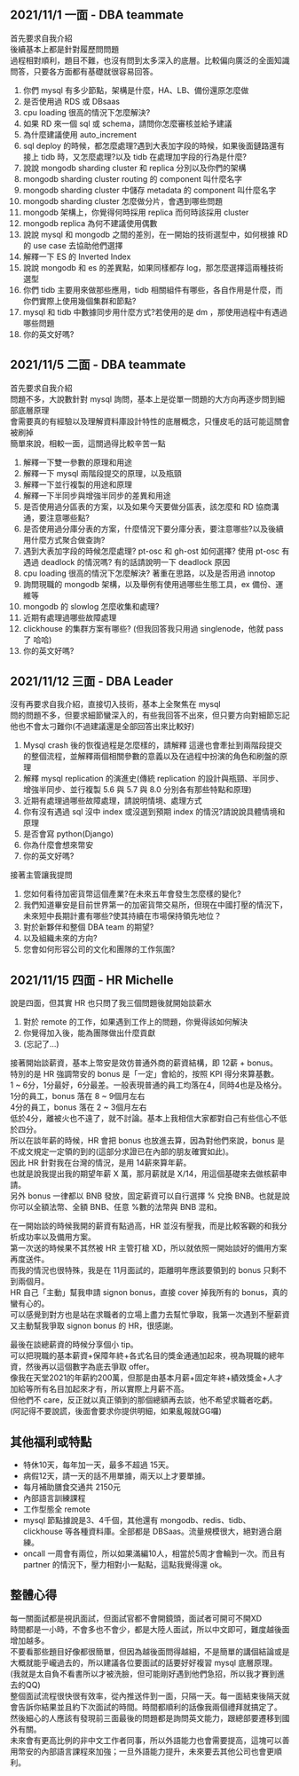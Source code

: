 ## 2021/11/1 一面 - DBA teammate

首先要求自我介紹<br>
後續基本上都是針對履歷問問題<br>
過程相對順利，題目不難，也沒有問到太多深入的底層。比較偏向廣泛的全面知識問答，只要各方面都有基礎就很容易回答。

1. 你們 mysql 有多少節點，架構是什麼，HA、LB、備份還原怎麼做
2. 是否使用過 RDS 或 DBsaas
3. cpu loading 很高的情況下怎麼解決?
4. 如果 RD 來一個 sql 或 schema，請問你怎麼審核並給予建議
5. 為什麼建議使用 auto_increment
6. sql deploy 的時候，都怎麼處理?遇到大表加字段的時候，如果後面鏈路還有接上 tidb 時，又怎麼處理?以及 tidb 在處理加字段的行為是什麼?
7. 說說 mongodb sharding cluster 和 replica 分別以及你們的架構
8. mongodb sharding cluster routing 的 component 叫什麼名字
9. mongodb sharding cluster 中儲存 metadata 的 component 叫什麼名字
10. mongodb sharding cluster 怎麼做分片，會遇到哪些問題
11. mongodb 架構上，你覺得何時採用 replica 而何時該採用 cluster
12. mongodb replica 為何不建議使用偶數
13. 說說 mysql 和 mongodb 之間的差別，在一開始的技術選型中，如何根據 RD 的 use case 去協助他們選擇
14. 解釋一下 ES 的 Inverted Index
15. 說說 mongodb 和 es 的差異點，如果同樣都存 log，那怎麼選擇這兩種技術選型
16. 你們 tidb 主要用來做那些應用，tidb 相關組件有哪些，各自作用是什麼，而你們實際上使用幾個集群和節點?
17. mysql 和 tidb 中數據同步用什麼方式?若使用的是 dm ，那使用過程中有遇過哪些問題
18. 你的英文好嗎?


## 2021/11/5 二面 - DBA teammate
首先要求自我介紹<br>
問題不多，大說數針對 mysql 詢問，基本上是從單一問題的大方向再逐步問到細部底層原理<br>
會需要真的有經驗以及理解資料庫設計特性的底層概念，只懂皮毛的話可能這關會被刷掉<br>
簡單來說，相較一面，這關過得比較辛苦一點

1. 解釋一下雙一參數的原理和用途
2. 解釋一下 mysql 兩階段提交的原理，以及瓶頸
3. 解釋一下並行複製的用途和原理
4. 解釋一下半同步與增強半同步的差異和用途
5. 是否使用過分區表的方案，以及如果今天要做分區表，該怎麼和 RD 協商溝通，要注意哪些點?
6. 是否使用過分庫分表的方案，什麼情況下要分庫分表，要注意哪些?以及後續用什麼方式聚合做查詢?
6. 遇到大表加字段的時候怎麼處理? pt-osc 和 gh-ost 如何選擇? 使用 pt-osc 有遇過 deadlock 的情況嗎? 有的話請說明一下 deadlock 原因
7. cpu loading 很高的情況下怎麼解決? 著重在思路，以及是否用過 innotop
8. 詢問現職的 mongodb 架構，以及舉例有使用過哪些生態工具，ex 備份、運維等
9. mongodb 的 slowlog 怎麼收集和處理?
10. 近期有處理過哪些故障處理
11. clickhouse 的集群方案有哪些? (但我回答我只用過 singlenode，他就 pass 了 哈哈)
12. 你的英文好嗎?

## 2021/11/12 三面 - DBA Leader
沒有再要求自我介紹，直接切入技術，基本上全聚焦在 mysql<br>
問的問題不多，但要求細節蠻深入的，有些我回答不出來，但只要方向對細節忘記他也不會太刁難你(不過建議還是全部回答出來比較好)

1. Mysql crash 後的恢復過程是怎麼樣的，請解釋
   這邊也會牽扯到兩階段提交的整個流程，並解釋兩個相關參數的意義以及在過程中扮演的角色和刷盤的原理
2. 解釋 mysql replication 的演進史(傳統 replication 的設計與瓶頸、半同步、增強半同步、並行複製 5.6 與 5.7 與 8.0 分別各有那些特點和原理)
3. 近期有處理過哪些故障處理，請說明情境、處理方式
4. 你有沒有遇過 sql 沒中 index 或沒選到預期 index 的情況?請說說具體情境和原理
5. 是否會寫 python(Django)
6. 你為什麼會想來幣安
7. 你的英文好嗎?

接著主管讓我提問
1. 您如何看待加密貨幣這個產業?在未來五年會發生怎麼樣的變化?
2. 我們知道畢安是目前世界第一的加密貨幣交易所，但現在中國打壓的情況下，未來短中長期計畫有哪些?使其持續在市場保持領先地位？
3. 對於新夥伴和整個 DBA team 的期望?   
4. 以及組織未來的方向?
5. 您會如何形容公司的文化和團隊的工作氛圍?

## 2021/11/15 四面 - HR Michelle
說是四面，但其實 HR 也只問了我三個問題後就開始談薪水
1. 對於 remote 的工作，如果遇到工作上的問題，你覺得該如何解決
2. 你覺得加入後，能為團隊做出什麼貢獻
3. (忘記了...)

接著開始談薪資，基本上幣安是效仿普通外商的薪資結構，即 12薪 + bonus。<br>
特別的是 HR 強調幣安的 bonus 是「一定」會給的，按照 KPI 得分來算基數。<br>
1 ~ 6分，1分最好，6分最差。一般表現普通的員工均落在4，同時4也是及格分。<br>
1分的員工，bonus 落在 8 ~ 9個月左右<br>
4分的員工，bonus 落在 2 ~ 3個月左右<br>
低於4分，離被火也不遠了，就不討論。基本上我相信大家都對自己有些信心不低於四分。<br>
所以在談年薪的時候，HR 會把 bonus 也放進去算，因為對他們來說，bonus 是不成文規定一定領的到的(這部分求證已在內部的朋友確實如此)。<br>
因此 HR 針對我在台灣的情況，是用 14薪來算年薪。<br>
也就是說我提出我的期望年薪 X 萬，那月薪就是 X/14，用這個基礎來去做核薪申請。<br>
另外 bonus 一律都以 BNB 發放，固定薪資可以自行選擇 % 兌換 BNB。也就是說你可以全額法幣、全額 BNB、任意 %數的法幣與 BNB 混和。<br>

在一開始談的時候我開的薪資有點過高，HR 並沒有壓我，而是比較客觀的和我分析成功率以及備用方案。<br>
第一次送的時候果不其然被 HR 主管打槍 XD，所以就依照一開始談好的備用方案再度送件。<br>
而我的情況也很特殊，我是在 11月面試的，距離明年應該要領到的 bonus 只剩不到兩個月。<br>
HR 自己「主動」幫我申請 signon bonus，直接 cover 掉我所有的 bonus，真的蠻有心的。<br>
可以感覺到對方也是站在求職者的立場上盡力去幫忙爭取，我第一次遇到不壓薪資又主動幫我爭取 signon bonus 的 HR，很感謝。<br>

最後在談總薪資的時候分享個小 tip。<br>
可以把現職的基本薪資+保障年終+各式名目的獎金通通加起來，視為現職的總年資，然後再以這個數字為底去爭取 offer。<br>
像我在天堂2021的年薪約200萬，但那是由基本月薪+固定年終+績效獎金+人才加給等所有名目加起來才有，所以實際上月薪不高。<br>
但他們不 care，反正就以真正領到的那個總額再去談，他不希望求職者吃虧。<br>
(阿記得不要說謊，後面會要求你提供明細，如果亂報就GG囉)

## 其他福利或特點
* 特休10天，每年加一天，最多不超過 15天。
* 病假12天，請一天的話不用單據，兩天以上才要單據。
* 每月補助膳食交通共 2150元
* 內部語言訓練課程
* 工作型態全 remote
* mysql 節點據說是3、4千個，其他還有 mongodb、redis、tidb、clickhouse 等各種資料庫。全部都是 DBSaas。流量規模很大，絕對適合磨練。
* oncall 一周會有兩位，所以如果滿編10人，相當於5周才會輪到一次。而且有 partner 的情況下，壓力相對小一點點，這點我覺得還 ok。

## 整體心得
每一關面試都是視訊面試，但面試官都不會開鏡頭，面試者可開可不開XD<br>
時間都是一小時，不會多也不會少，都是大陸人面試，所以中文即可，難度越後面增加越多。<br>
不要看那些題目好像都很簡單，但因為越後面問得越細，不是簡單的講個結論或是大概就能乎巄過去的，所以建議各位要面試的話要好好複習 mysql 底層原理。<br>
(我就是太自負不看書所以才被洗臉，但可能剛好遇到他們急招，所以我才賽到進去的QQ)<br>
整個面試流程很快很有效率，從內推送件到一面，只隔一天。每一面結束後隔天就會告訴你結果並且約下次面試的時間。時間都順利的話像我兩個禮拜就搞定了。<br>
然後細心的人應該有發現前三面最後的問題都是詢問英文能力，跟總部要遷移到國外有關。<br>
未來會有更高比例的非中文工作者同事，所以外語能力也會需要提高，這塊可以善用幣安的內部語言課程來加強；一旦外語能力提升，未來要去其他公司也會更順利。
